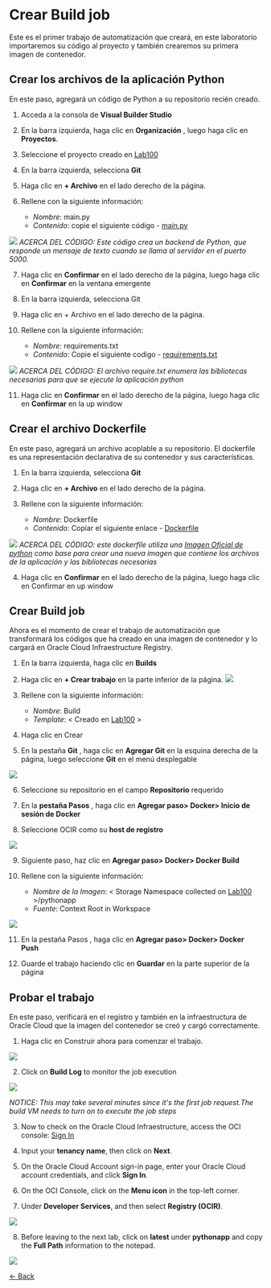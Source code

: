 # Crear Build job

Este es el primer trabajo de automatización que creará, en este laboratorio importaremos su código al proyecto y también crearemos su primera imagen de contenedor.

## Crear los archivos de la aplicación Python
En este paso, agregará un código de Python a su repositorio recién creado.

1. Acceda a la consola de **Visual Builder Studio**

2. En la barra izquierda, haga clic en **Organización** , luego haga clic en **Proyectos**.

3. Seleccione el proyecto creado en [Lab100](../Lab100/Lab100.md)

4. En la barra izquierda, selecciona **Git**

5. Haga clic en **+ Archivo** en el lado derecho de la página.

6. Rellene con la siguiente información:
    - *Nombre*: main.py
    - *Contenido*: copie el siguiente código - [main.py](./src/main.py)

![](./img/Build01.PNG)
_ACERCA DEL CÓDIGO: Este código crea un backend de Python, que responde un mensaje de texto cuando se llama al servidor en el puerto 5000._

7. Haga clic en **Confirmar** en el lado derecho de la página, luego haga clic en **Confirmar** en la ventana emergente

8. En la barra izquierda, selecciona Git

9. Haga clic en + Archivo en el lado derecho de la página.

10. Rellene con la siguiente información:
    - *Nombre*: requirements.txt
    - *Contenido*: Copie el siguiente codigo - [requirements.txt](./src/requirements.txt)

![](./img/Build02.PNG)
_ACERCA DEL CÓDIGO: El archivo require.txt enumera las bibliotecas necesarias para que se ejecute la aplicación python_

11. Haga clic en **Confirmar** en el lado derecho de la página, luego haga clic en **Confirmar** en la up window

## Crear el archivo Dockerfile
En este paso, agregará un archivo acoplable a su repositorio. El dockerfile es una representación declarativa de su contenedor y sus características.

1. En la barra izquierda, selecciona **Git**

2. Haga clic en **+ Archivo** en el lado derecho de la página.

3. Rellene con la siguiente información:
    - *Nombre*: Dockerfile 
    - *Contenido*: Copiar el siguiente enlace - [Dockerfile](./src/Dockerfile)

![](./img/Build03.PNG)
_ACERCA DEL CÓDIGO: este dockerfile utiliza una [Imagen Oficial de python](https://hub.docker.com/_/python) como base para crear una nueva imagen que contiene los archivos de la aplicación y las bibliotecas necesarias_

4. Haga clic en **Confirmar** en el lado derecho de la página, luego haga clic en Confirmar en up window

## Crear Build job
Ahora es el momento de crear el trabajo de automatización que transformará los códigos que ha creado en una imagen de contenedor y lo cargará en Oracle Cloud Infraestructure Registry.

1. En la barra izquierda, haga clic en **Builds**

2. Haga clic en **+ Crear trabajo** en la parte inferior de la página.
![](./img/Build04.PNG)

3. Rellene con la siguiente información:
    - *Nombre*: Build
    - *Template*: < Creado en  [Lab100](../Lab100/Lab100.md) >

4. Haga clic en Crear

5. En la pestaña **Git** , haga clic en **Agregar Git** en la esquina derecha de la página, luego seleccione **Git** en el menú desplegable

![](./img/Build05.PNG)

6. Seleccione su repositorio en el campo **Repositorio** requerido

7. En la **pestaña Pasos** , haga clic en **Agregar paso> Docker> Inicio de sesión de Docker**

8. Seleccione OCIR como su **host de registro**

![](./img/Build06.PNG)

9. Siguiente paso, haz clic en **Agregar paso> Docker> Docker Build**

10. Rellene con la siguiente información:
    - *Nombre de la Imagen*: < Storage Namespace collected on [Lab100](../Lab100/Lab100.md) >/pythonapp
    - *Fuente*: Context Root in Workspace

![](./img/Build07.PNG)

11. En la pestaña Pasos , haga clic en **Agregar paso> Docker> Docker Push**

12. Guarde el trabajo haciendo clic en **Guardar** en la parte superior de la página


## Probar el trabajo
En este paso, verificará en el registro y también en la infraestructura de Oracle Cloud que la imagen del contenedor se creó y cargó correctamente.

1. Haga clic en Construir ahora para comenzar el trabajo.

![](./img/Build08.PNG)

2. Click on **Build Log** to monitor the job execution

![](./img/Build09.PNG)

_NOTICE: This may take several minutes since it's the first job request.The build VM needs to turn on to execute the job steps_

3. Now to check on the Oracle Cloud Infraestructure, access the OCI console:
[Sign In](https://console.us-ashburn-1.oraclecloud.com/)

4. Input your **tenancy name**, then click on **Next**.

5. On the Oracle Cloud Account sign-in page, enter your Oracle Cloud account credentials, and click **Sign In**.

6. On the OCI Console, click on the **Menu icon** in the top-left corner.

7. Under **Developer Services**, and then select **Registry (OCIR)**.

![](./img/Build10.PNG)

8. Before leaving to the next lab, click on **latest** under **pythonapp** and copy the **Full Path** information to the notepad.

![](./img/Build11.PNG)

[<- Back](../README.md)
